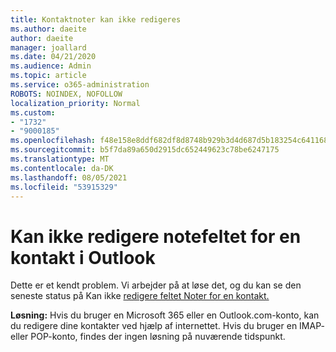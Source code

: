 ```yaml
---
title: Kontaktnoter kan ikke redigeres
ms.author: daeite
author: daeite
manager: joallard
ms.date: 04/21/2020
ms.audience: Admin
ms.topic: article
ms.service: o365-administration
ROBOTS: NOINDEX, NOFOLLOW
localization_priority: Normal
ms.custom:
- "1732"
- "9000185"
ms.openlocfilehash: f48e158e8ddf682df8d8748b929b3d4d687d5b183254c64116834210a238020d
ms.sourcegitcommit: b5f7da89a650d2915dc652449623c78be6247175
ms.translationtype: MT
ms.contentlocale: da-DK
ms.lasthandoff: 08/05/2021
ms.locfileid: "53915329"
---
```

# <a name="cant-edit-the-notes-field-for-a-contact-in-outlook"></a>Kan ikke redigere notefeltet for en kontakt i Outlook

Dette er et kendt problem. Vi arbejder på at løse det, og du kan se den seneste status på Kan ikke [redigere feltet Noter for en kontakt.](https://support.office.com/article/fb8394ce-04ce-48b5-bae4-be46f77f10fe)

**Løsning:** Hvis du bruger en Microsoft 365 eller en Outlook.com-konto, kan du redigere dine kontakter ved hjælp af internettet. Hvis du bruger en IMAP- eller POP-konto, findes der ingen løsning på nuværende tidspunkt.